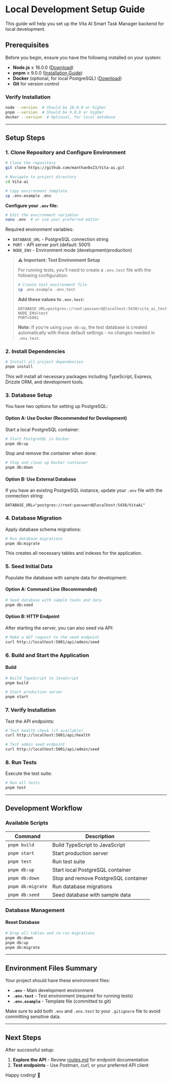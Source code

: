 # Local Development Setup Guide

This guide will help you set up the Vita AI Smart Task Manager backend for local development.

## Prerequisites

Before you begin, ensure you have the following installed on your system:

- **Node.js** ≥ 18.0.0 ([Download](https://nodejs.org/))
- **pnpm** ≥ 9.0.0 ([Installation Guide](https://pnpm.io/installation))
- **Docker** (optional, for local PostgreSQL) ([Download](https://docker.com/))
- **Git** for version control

### Verify Installation

```bash
node --version  # Should be 18.0.0 or higher
pnpm --version  # Should be 9.0.0 or higher
docker --version  # Optional, for local database
```

---

## Setup Steps

### 1. Clone Repository and Configure Environment

```bash
# Clone the repository
git clone https://github.com/manthan0x23/Vita-ai.git

# Navigate to project directory
cd Vita-ai

# Copy environment template
cp .env.example .env
```

**Configure your `.env` file:**
```bash
# Edit the environment variables
nano .env  # or use your preferred editor
```

Required environment variables:
- `DATABASE_URL` - PostgreSQL connection string
- `PORT` - API server port (default: 5001)
- `NODE_ENV` - Environment mode (development/production)

> **⚠️ Important: Test Environment Setup**
>
> For running tests, you'll need to create a `.env.test` file with the following configuration:
>
> ```bash
> # Create test environment file
> cp .env.example .env.test
> ```
>
> **Add these values to `.env.test`:**
> ```env
> DATABASE_URL=postgres://root:password@localhost:5438/vita_ai_test
> NODE_ENV=test
> PORT=5001
> ```
>
> **Note:** If you're using `pnpm db:up`, the test database is created automatically with these default settings - no changes needed in `.env.test`.

### 2. Install Dependencies

```bash
# Install all project dependencies
pnpm install
```

This will install all necessary packages including TypeScript, Express, Drizzle ORM, and development tools.

### 3. Database Setup

You have two options for setting up PostgreSQL:

#### Option A: Use Docker (Recommended for Development)

Start a local PostgreSQL container:
```bash
# Start PostgreSQL in Docker
pnpm db:up
```

Stop and remove the container when done:
```bash
# Stop and clean up Docker container
pnpm db:down
```

#### Option B: Use External Database

If you have an existing PostgreSQL instance, update your `.env` file with the connection string:
```env
DATABASE_URL="postgres://root:password@localhost:5438/VitaAi"
```

### 4. Database Migration

Apply database schema migrations:

```bash
# Run database migrations
pnpm db:migrate
```

This creates all necessary tables and indexes for the application.

### 5. Seed Initial Data

Populate the database with sample data for development:

#### Option A: Command Line (Recommended)
```bash
# Seed database with sample tasks and data
pnpm db:seed
```

#### Option B: HTTP Endpoint
After starting the server, you can also seed via API:
```bash
# Make a GET request to the seed endpoint
curl http://localhost:5001/api/admin/seed
```

### 6. Build and Start the Application

#### Build
```bash
# Build TypeScript to JavaScript
pnpm build

# Start production server
pnpm start
```

### 7. Verify Installation

Test the API endpoints:

```bash
# Test health check (if available)
curl http://localhost:5001/api/health

# Test admin seed endpoint
curl http://localhost:5001/api/admin/seed
```

### 8. Run Tests

Execute the test suite:

```bash
# Run all tests
pnpm test
```

---

## Development Workflow

### Available Scripts

| Command | Description |
|---------|-------------|
| `pnpm build` | Build TypeScript to JavaScript |
| `pnpm start` | Start production server |
| `pnpm test` | Run test suite |
| `pnpm db:up` | Start local PostgreSQL container |
| `pnpm db:down` | Stop and remove PostgreSQL container |
| `pnpm db:migrate` | Run database migrations |
| `pnpm db:seed` | Seed database with sample data |

### Database Management

#### Reset Database
```bash
# Drop all tables and re-run migrations
pnpm db:down
pnpm db:up
pnpm db:migrate
```

---

## Environment Files Summary

Your project should have these environment files:

- **`.env`** - Main development environment
- **`.env.test`** - Test environment (required for running tests)
- **`.env.example`** - Template file (committed to git)

Make sure to add both `.env` and `.env.test` to your `.gitignore` file to avoid committing sensitive data.

---

## Next Steps

After successful setup:

1. **Explore the API** - Review [routes.md](./Routes.md) for endpoint documentation
2. **Test endpoints** - Use Postman, curl, or your preferred API client

Happy coding! 🚀